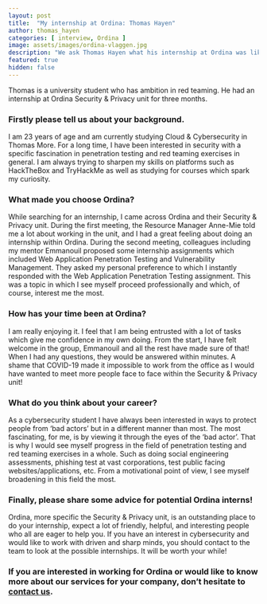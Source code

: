 ```yaml
---
layout: post
title:  "My internship at Ordina: Thomas Hayen"
author: thomas_hayen
categories: [ interview, Ordina ]
image: assets/images/ordina-vlaggen.jpg
description: "We ask Thomas Hayen what his internship at Ordina was like."
featured: true
hidden: false
---
```


Thomas is a university student who has ambition in red teaming. He had an internship at Ordina Security & Privacy unit for three months.

### Firstly please tell us about your background.
I am 23 years of age and am currently studying Cloud & Cybersecurity in Thomas More. For a long time, I have been interested in security with a specific fascination in penetration testing and red teaming exercises in general. I am always trying to sharpen my skills on platforms such as HackTheBox and TryHackMe as well as studying for courses which spark my curiosity.

### What made you choose Ordina?
While searching for an internship, I came across Ordina and their Security & Privacy unit. During the first meeting, the Resource Manager Anne-Mie told me a lot about working in the unit, and I had a great feeling about doing an internship within Ordina. 
During the second meeting, colleagues including my mentor Emmanouil proposed some internship assignments which included Web Application Penetration Testing and Vulnerability Management. They asked my personal preference to which I instantly responded with the Web Application Penetration Testing assignment. This was a topic in which I see myself proceed professionally and which, of course, interest me the most. 

### How has your time been at Ordina?
I am really enjoying it. I feel that I am being entrusted with a lot of tasks which give me confidence in my own doing. From the start, I have felt welcome in the group, Emmanouil and all the rest have made sure of that! When I had any questions, they would be answered within minutes. A shame that COVID-19 made it impossible to work from the office as I would have wanted to meet more people face to face within the Security & Privacy unit! 

### What do you think about your career?
As a cybersecurity student I have always been interested in ways to protect people from ‘bad actors’ but in a different manner than most. The most fascinating, for me, is by viewing it through the eyes of the ‘bad actor’. That is why I would see myself progress in the field of penetration testing and red teaming exercises in a whole. Such as doing social engineering assessments, phishing test at vast corporations, test public facing websites/applications, etc.  From a motivational point of view, I see myself broadening in this field the most. 

### Finally, please share some advice for potential Ordina interns!
Ordina, more specific the Security & Privacy unit, is an outstanding place to do your internship, expect a lot of friendly, helpful, and interesting people who all are eager to help you. If you have an interest in cybersecurity and would like to work with driven and sharp minds, you should contact to the team to look at the possible internships. It will be worth your while!


### If you are interested in working for Ordina or would like to know more about our services for your company, don’t hesitate to [contact us](https://www.ordina.be/diensten/security-and-privacy/).
